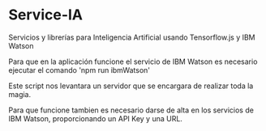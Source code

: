 # Service-IA
Servicios y librerías para Inteligencia Artificial usando Tensorflow.js y IBM Watson

Para que en la aplicación funcione el servicio de IBM Watson es necesario ejecutar el comando 'npm run ibmWatson'

Este script nos levantara un servidor que se encargara de realizar toda la magia.

Para que funcione tambien es necesario darse de alta en los servicios de IBM Watson, proporcionando un API Key y una URL.
